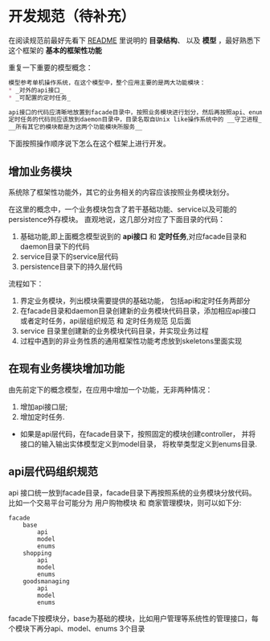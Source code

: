 # 开发规范（待补充）

在阅读规范前最好先看下 [README]("./README.MD") 里说明的 __目录结构__、 以及 __模型__ ，最好熟悉下这个框架的 __基本的框架性功能__

重复一下重要的模型概念：
```markdown
模型参考单机操作系统，在这个模型中，整个应用主要的是两大功能模块：
* _对外的api接口_
* _可配置的定时任务_

api接口的代码应清晰地放置到facade目录中，按照业务模块进行划分，然后再按照api、enums、model类似的结构放置。  
定时任务的代码则应该放到daemon目录中，目录名取自Unix like操作系统中的 __守卫进程__ 概念。  
__所有其它的模块都是为这两个功能模块所服务__
```



下面按照操作顺序说下怎么在这个框架上进行开发。

## 增加业务模块
系统除了框架性功能外，其它的业务相关的内容应该按照业务模块划分。

在这里的概念中，一个业务模块包含了若干基础功能、service以及可能的persistence外存模块。
直观地说，这几部分对应了下面目录的代码：
1. 基础功能,即上面概念模型说到的 __api接口__ 和 __定时任务__,对应facade目录和daemon目录下的代码
2. service目录下的service层代码
3. persistence目录下的持久层代码


流程如下：
1. 界定业务模块，列出模块需要提供的基础功能， 包括api和定时任务两部分
2. 在facade目录和daemon目录创建新的业务模块代码目录，添加相应api接口或者定时任务，api层组织规范 和 定时任务规范 见后面
3. service 目录里创建新的业务模块代码目录，并实现业务过程
4. 过程中遇到的非业务性质的通用框架性功能考虑放到skeletons里面实现

## 在现有业务模块增加功能

由先前定下的概念模型，在应用中增加一个功能，无非两种情况：
1. 增加api接口层;
2. 增加定时任务.

* 如果是api层代码，在facade目录下，按照固定的模块创建controller， 并将接口的输入输出实体模型定义到model目录， 将枚举类型定义到enums目录.

## api层代码组织规范
api 接口统一放到facade目录，facade目录下再按照系统的业务模块分放代码。比如一个交易平台可能分为 用户购物模块 和 商家管理模块，则可以如下分:
```
facade
    base
        api
        model
        enums
    shopping
        api
        model
        enums
    goodsmanaging
        api
        model
        enums
```

facade下按模块分，base为基础的模块，比如用户管理等系统性的管理接口，每个模块下再分api、model、enums 3个目录